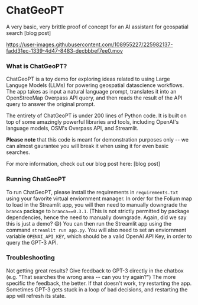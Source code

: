 # ChatGeoPT
A very basic, very brittle proof of concept for an AI assistant for geospatial search [blog post]


https://user-images.githubusercontent.com/108955227/225982137-fadd31ec-1339-4d47-8483-decbbbef7ee0.mov


### What is ChatGeoPT?
ChatGeoPT is a toy demo for exploring ideas related to using Large Languge Models (LLMs) for powering geospatial datascience workflows. The app takes as input a natural language prompt, translates it into an OpenStreeMap Overpass API query, and then reads the result of the API query to answer the original prompt.

The entirety of ChatGeoPT is under 200 lines of Python code. It is built on top of some amazingly powerful libraries and tools, including OpenAI's language models, OSM's Overpass API, and Streamlit.

**Please note** that this code is meant for demonstration purposes only -- we can almost gaurantee you will break it when using it for even basic searches.

For more information, check out our blog post here: [blog post]

### Running ChatGeoPT
To run ChatGeoPT, please install the requirements in `requirements.txt` using your favorite virtual enviornment manager. In order for the Folium map to load in the Streamlit app, you will then need to manually downgrade the `branca` package to `branca==0.3.1`. (This is not strictly permitted by package dependencies, hence the need to manually downgrade. Again, did we say this is just a demo? :smile:) You can then run the Streamlit app using the command `streamlit run app.py`. You will also need to set an enviornment variable `OPENAI_API_KEY`, which should be a valid OpenAI API Key, in order to query the GPT-3 API.

### Troubleshooting
Not getting great results? Give feedback to GPT-3 directly in the chatbox (e.g. "That searches the wrong area -- can you try again?") The more specific the feedback, the better. If that doesn't work, try restarting the app. Sometimes GPT-3 gets stuck in a loop of bad decisions, and restarting the app will refresh its state.
